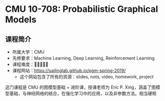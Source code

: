 # CMU 10-708: Probabilistic Graphical Models

## 课程简介
- 所属大学：CMU
- 先修要求：Machine Learning, Deep Learning, Reinforcement Learning
- 课程难度：🌟🌟🌟🌟🌟
- 课程网站：https://sailinglab.github.io/pgm-spring-2019/ 
  - 这个网站包含了所有的资源：slides, nots, video, homework, project

这门课程是 CMU 的图模型基础 + 进阶课，授课老师为 Eric P. Xing，涵盖了图模型基础，与神经网络的结合，在强化学习中的应用，以及非参数方法。相当硬核

